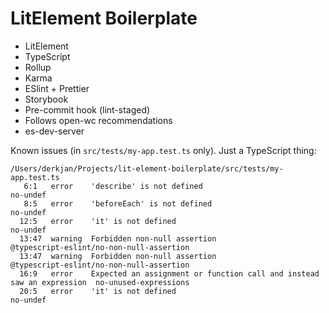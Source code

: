 # LitElement Boilerplate

 - LitElement
 - TypeScript
 - Rollup
 - Karma
 - ESlint + Prettier
 - Storybook
 - Pre-commit hook (lint-staged)
 - Follows open-wc recommendations
 - es-dev-server

Known issues (in `src/tests/my-app.test.ts` only). Just a TypeScript thing:

```
/Users/derkjan/Projects/lit-element-boilerplate/src/tests/my-app.test.ts
   6:1   error    'describe' is not defined                                              no-undef
   8:5   error    'beforeEach' is not defined                                            no-undef
  12:5   error    'it' is not defined                                                    no-undef
  13:47  warning  Forbidden non-null assertion                                           @typescript-eslint/no-non-null-assertion
  13:47  warning  Forbidden non-null assertion                                           @typescript-eslint/no-non-null-assertion
  16:9   error    Expected an assignment or function call and instead saw an expression  no-unused-expressions
  20:5   error    'it' is not defined                                                    no-undef
```
